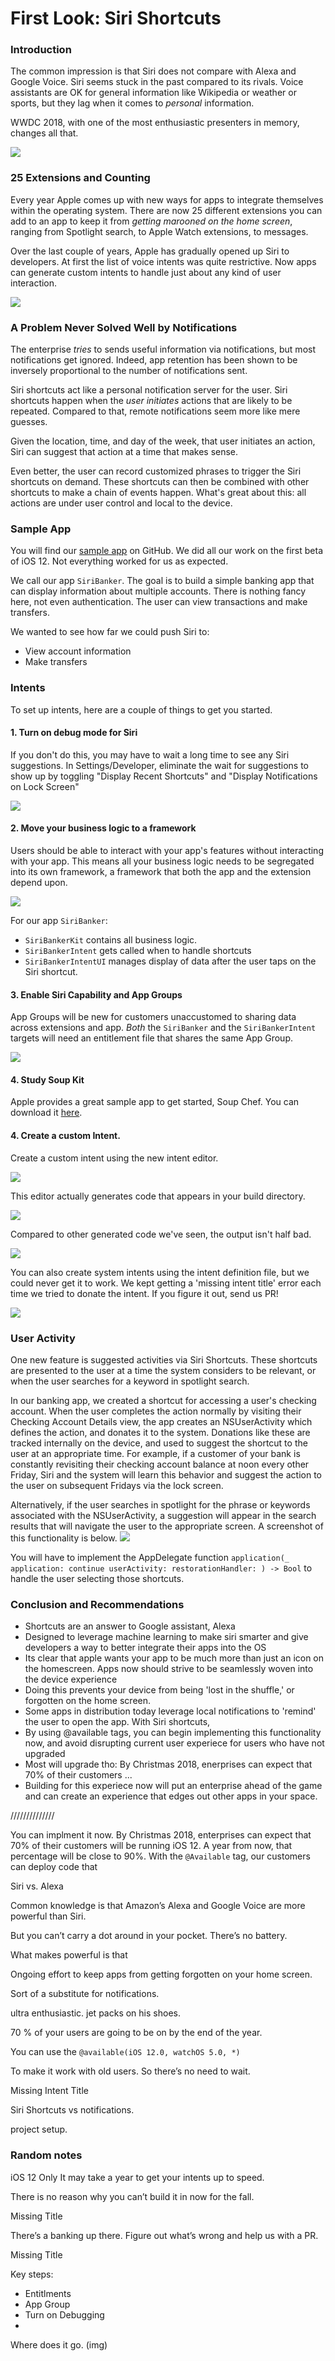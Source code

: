 

# First Look: Siri Shortcuts

### Introduction

The common impression is that Siri does not compare with Alexa and Google Voice.  Siri seems stuck in the past compared to its rivals.  Voice assistants are OK for general information like Wikipedia or weather or sports, but they lag when it comes to *personal* information.  

WWDC 2018, with one of the most enthusiastic presenters in memory, changes all that.

![](blogImages/1.presentation.jpeg)

### 25 Extensions and Counting

Every year Apple comes up with new ways for apps to integrate themselves within the operating system.  There are now 25 different extensions you can add to an app to keep it from *getting marooned on the home screen*, ranging from Spotlight search, to Apple Watch extensions, to messages.  

Over the last couple of years, Apple has gradually opened up Siri to developers.  At first the list of voice intents was quite restrictive.  Now apps can generate custom intents to handle just about any kind of user interaction.

![](blogImages/AddingExtension.jpeg)

### A Problem Never Solved Well by Notifications

The enterprise *tries* to sends useful information via notifications, but most notifications get ignored.  Indeed, app retention has been shown to be inversely proportional to the number of notifications sent.

Siri shortcuts act like a personal notification server for the user.  Siri shortcuts happen when the *user initiates*  actions that are likely to be repeated.  Compared to that, remote notifications seem more like mere guesses.

Given the location, time, and day of the week, that user initiates an action, Siri can suggest that action at a time that makes sense.

Even better, the user can record customized phrases to trigger the Siri shortcuts on demand.  These shortcuts can then be combined with other shortcuts to make a chain of events happen.  What's great about this: all actions are under user control and local to the device.  


### Sample App

You will find our [sample app](https://github.com/CapTechMobile/SiriBanker) on GitHub.  We did all our work on the first beta of iOS 12.  Not everything worked for us as expected.

We call our app `SiriBanker`.  The goal is to build a simple banking app that can display information about multiple accounts.  There is nothing fancy here, not even authentication.  The user can view transactions and make transfers.

We wanted to see how far we could push Siri to:

* View account information
* Make transfers

### Intents

To set up intents, here are a couple of things to get you started.

#### 1. Turn on debug mode for Siri

If you don't do this, you may have to wait a long time to see any Siri suggestions.  In Settings/Developer, eliminate the wait for suggestions to show up by toggling "Display Recent Shortcuts" and "Display Notifications on Lock Screen"

![](blogImages/debugShortcuts.jpeg)

#### 2. Move your business logic to a framework

Users should be able to interact with your app's features without interacting with your app.  This means all your business logic needs to be segregated into its own framework, a framework that both the app and the extension depend upon.  

![](blogImages/targets.jpeg)

For our app `SiriBanker`:

* ``SiriBankerKit`` contains all business logic.  
* `SiriBankerIntent` gets called when to handle shortcuts
* `SiriBankerIntentUI` manages display of data after the user taps on the Siri shortcut.  

#### 3. Enable Siri Capability and App Groups

App Groups will be new for customers unaccustomed to sharing data across extensions and app.  *Both* the `SiriBanker` and the `SiriBankerIntent` targets will need an entitlement file that shares the same App Group.

![](blogImages/appgroup.jpeg)

#### 4. Study Soup Kit

Apple provides a great sample app to get started, Soup Chef.  You can download it [here](https://docs-assets.developer.apple.com/published/b2d1b84aff/AcceleratingAppInteractionsWithShortcuts.zip).  

#### 4. Create a custom Intent.

Create a custom intent using the new intent editor.  

![](blogImages/customintent.jpg)

This editor actually generates code that appears in your build directory.

![](blogImages/wheresaved.jpeg)

Compared to other generated code we've seen, the output isn't half bad.

![](blogImages/generatedCode.jpeg)

You can also create system intents using the intent definition file, but we could never get it to work.  We kept getting a 'missing intent title' error each time we tried to donate the intent.  If you figure it out, send us PR!

![](blogImages/intentTitleEmpty.jpeg)


### User Activity

One new feature is suggested activities via Siri Shortcuts. 
These shortcuts are presented to the user at a time the system considers to be relevant, or when the user searches for a keyword in spotlight search.

In our banking app, we created a shortcut for accessing a user's checking account. When the user completes the action normally by visiting their Checking Account Details view, the app 
creates an NSUserActivity which defines the action, and donates it to the system. Donations like these are tracked internally on the device, and used to suggest the shortcut to the user at an appropriate time.
For example, if a customer of your bank is constantly revisiting their checking account balance at noon every other Friday, Siri and the system will learn this behavior and suggest the action to the user on subsequent Fridays via the lock screen.

Alternatively, if the user searches in spotlight for the phrase or keywords associated with the NSUserActivity, a suggestion will appear in the search results that will navigate the user to the appropriate screen. A screenshot of this functionality is below.
![](blogImages/checkingSpotlightSuggestion.png)

You will have to implement the AppDelegate function `application(_ application: continue userActivity: restorationHandler: ) -> Bool` to handle the user selecting those shortcuts.


### Conclusion and Recommendations


- Shortcuts are an answer to Google assistant, Alexa
- Designed to leverage machine learning to make siri smarter and give developers a way to better integrate their apps into the OS
- Its clear that apple wants your app to be much more than just an icon on the homescreen. Apps now should strive to be seamlessly woven into the device experience
- Doing this prevents your device from being 'lost in the shuffle,' or forgotten on the home screen.
- Some apps in distribution today leverage local notifications to 'remind' the user to open the app. With Siri shortcuts,
- By using @available tags, you can begin implementing this functionality now, and avoid disrupting current user experiece for users who have not upgraded
- Most will upgrade tho: By Christmas 2018, enerprises can expect that 70% of their customers ...
- Building for this experiece now will put an enterprise ahead of the game and can create an experience that edges out other apps in your space.



//////////////


You can implment it now.  By Christmas 2018, enterprises can expect that 70% of their customers will be running iOS 12.  A year from now, that percentage will be close to 90%.  With the `@Available` tag, our customers can deploy code that 


Siri vs. Alexa

Common knowledge is that Amazon’s Alexa and Google Voice are more powerful than Siri.

But you can’t carry a dot around in your pocket.  There’s no battery.

What makes powerful is that 

Ongoing effort to keep apps from getting forgotten on your home screen.

Sort of a substitute for notifications.

ultra enthusiastic.  jet packs on his shoes.  

70 % of your users are going to be on by the end of the year.

You can use the `@available(iOS 12.0, watchOS 5.0, *)`

To make it work with old users.  So there’s no need to wait.

Missing Intent Title

Siri Shortcuts vs notifications.   

project setup.

 
### Random notes
iOS 12 Only
It may take a year to get your intents up to speed.

There is no reason why you can’t build it in now for the fall.

Missing Title

There’s a banking up there.  Figure out what’s wrong and help us with a PR.

Missing Title

Key steps:
* Entitlments
* App Group
* Turn on Debugging
* 

Where does it go.
  (img)

